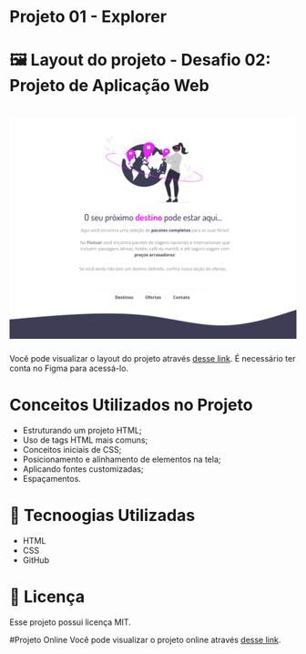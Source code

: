 # Projeto 01 - Explorer

<h1>🖼️ Layout do projeto - Desafio 02: Projeto de Aplicação Web</h1>
<h1><img src="images/project.png" alt="Imagem do site desenvolvido"></h1>

<p>Você pode visualizar o layout do projeto através <a style="border: none;" href="https://www.figma.com/file/waisYRoNzeBgIxOyrz0b2R/Projeto01-Extra/duplicate">desse link</a>. É necessário ter conta no Figma para acessá-lo.</p>

# Conceitos Utilizados no Projeto

- Estruturando um projeto HTML;
- Uso de tags HTML mais comuns;
- Conceitos iniciais de CSS;
- Posicionamento e alinhamento de elementos na tela;
- Aplicando fontes customizadas;
- Espaçamentos.

# 🚀 Tecnoogias Utilizadas

- HTML
- CSS
- GitHub

# 📝 Licença
Esse projeto possui licença MIT.

#Projeto Online
Você pode visualizar o projeto online através <a style="border: none;" href="https://chiarelo.github.io/Desafio02-ExplorerRocketseat/" target="_blank">desse link</a>.